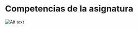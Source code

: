# Competencias de la asignatura
![Alt text](https://github.com/Fismael18/StefBot/blob/main/Imagenes%20StefBot/15.jpg)
